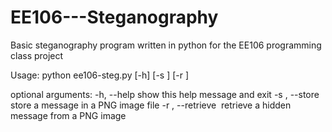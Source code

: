 # EE106---Steganography
Basic steganography program written in python for the EE106 programming class project

Usage:
  python ee106-steg.py [-h] [-s <image file>] [-r <image file>]
  
  optional arguments:
  -h, --help            show this help message and exit
  -s <image file>, --store <image file>
                        store a message in a PNG image file
  -r <image file>, --retrieve <image file>
                        retrieve a hidden message from a PNG image
